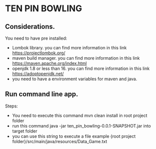 #  TEN PIN BOWLING

## Considerations.

You need to have pre installed:
* Lombok library. you can find more information in this link https://projectlombok.org/
* maven build manager. you can find more information in this link https://maven.apache.org/index.html
* openjdk 1.8 or less than 16. you can find more information in this link  https://adoptopenjdk.net/
* you need to have a environment variables for maven and java.

## Run command line app.
Steps:
* You need to execute this command mvn clean install in root project folder 
* run this command java -jar ten_pin_bowling-0.0.1-SNAPSHOT.jar into target folder
* you can use this string to execute a file example {root project folder}/src/main/java/resources/Data_Game.txt